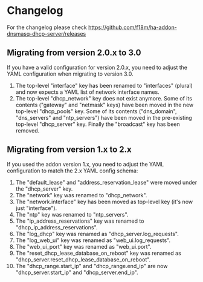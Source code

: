 # Changelog

For the changelog please check https://github.com/f18m/ha-addon-dnsmasq-dhcp-server/releases


## Migrating from version 2.0.x to 3.0

If you have a valid configuration for version 2.0.x, you need to adjust the YAML configuration when migrating
to version 3.0.

1. The top-level "interface" key has been renamed to "interfaces" (plural) and now expects a YAML list of network interface names.
1. The top-level "dhcp_network" key does not exist anymore. Some of its contents ("gateway" and "netmask" keys) 
have been moved in the new top-level "dhcp_pools" key. Some of its contents ("dns_domain", "dns_servers" and "ntp_servers") have been moved in the pre-existing top-level "dhcp_server" key.
Finally the "broadcast" key has been removed.


## Migrating from version 1.x to 2.x

If you used the addon version 1.x, you need to adjust the YAML configuration to match the 2.x YAML config schema:

1. The "default_lease" and "address_reservation_lease" were moved under the "dhcp_server" key.
1. The "network" key was renamed to "dhcp_network".
1. The "network.interface" key has been moved as top-level key (it's now just "interface").
1. The "ntp" key was renamed to "ntp_servers".
1. The "ip_address_reservations" key was renamed to "dhcp_ip_address_reservations".
1. The "log_dhcp" key was renamed as "dhcp_server.log_requests".
1. The "log_web_ui" key was renamed as "web_ui.log_requests".
1. The "web_ui_port" key was renamed as "web_ui.port".
1. The "reset_dhcp_lease_database_on_reboot" key was renamed as "dhcp_server.reset_dhcp_lease_database_on_reboot".
1. The "dhcp_range.start_ip" and "dhcp_range.end_ip" are now "dhcp_server.start_ip" and "dhcp_server.end_ip".
